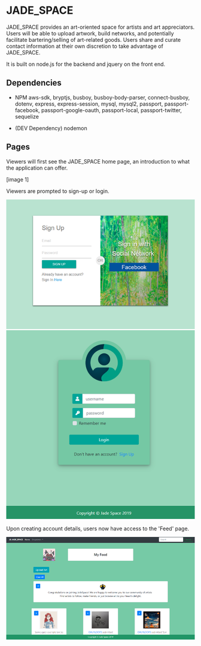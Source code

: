 # JADE_SPACE

JADE_SPACE provides an art-oriented space for artists and art appreciators.
Users will be able to upload artwork, build networks, and potentially facilitate bartering/selling of art-related goods. Users share and curate contact information at their own discretion to take advantage of JADE_SPACE.

It is built on node.js for the backend and jquery on the front end.

## Dependencies

* NPM aws-sdk, bryptjs, busboy, busboy-body-parser, connect-busboy, dotenv, express, express-session, mysql, mysql2, passport, passport-facebook, passport-google-oauth, passport-local, passport-twitter, sequelize

* (DEV Dependency) nodemon

## Pages

Viewers will first see the JADE_SPACE home page, an introduction to what the application can offer.

[image 1]

Viewers are prompted to sign-up or login.

![](views/assests/images/JS_signUpPage.png)
![](views/assests/images/JS_loginPage.png)

Upon creating account details, users now have access to the 'Feed' page.

![](views/assests/images/JS_userFeed.png)